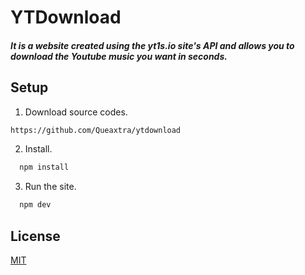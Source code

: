 # YTDownload
##### It is a website created using the yt1s.io site's API and allows you to download the Youtube music you want in seconds.
## Setup 

1) Download source codes.
```bash
https://github.com/Queaxtra/ytdownload
```

2) Install.

```bash
  npm install
```

3) Run the site.

```bash
  npm dev
```
## License

[MIT](https://github.com/Queaxtra/ytdownload/blob/main/LICENSE)

